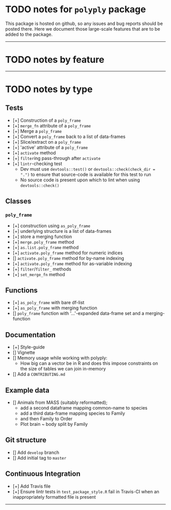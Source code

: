# TODO notes for `polyply` package

This package is hosted on github, so any issues and bug reports should be
posted there. Here we document those large-scale features that are to be added
to the package.

----

# TODO notes by feature

----

# TODO notes by type

## Tests

- [+] Construction of a `poly_frame`
- [+] `merge_fn` attribute of a `poly_frame`
- [+] Merge a `poly_frame`
- [+] Convert a `poly_frame` back to a list of data-frames
- [+] Slice/extract on a `poly_frame`
- [+] 'active' attribute of a `poly_frame`
- [+] `activate` method
- [+] `filter`ing pass-through after `activate`
- [+] `lintr`-checking test
    - Dev must use `devtools::test()` or `devtools::check(check_dir = ".")` to
      ensure that source-code is available for this test to run
    - No source code is present upon which to lint when using
      `devtools::check()`

## Classes

### `poly_frame`

- [+] construction using `as_poly_frame`
- [+] underlying structure is a list of data-frames
- [+] store a merging function
- [+] `merge.poly_frame` method
- [+] `as.list.poly_frame` method
- [+] `activate.poly_frame` method for numeric indices
- [] `activate.poly_frame` method for by-name indexing
- [+] `activate.poly_frame` method for as-variable indexing
- [+] `filter`/`filter_` methods
- [+] `set_merge_fn` method

## Functions

- [+] `as_poly_frame` with bare df-list
- [+] `as_poly_frame` with merging function
- [] `poly_frame` function with '...'-expanded data-frame set and a
  merging-function

## Documentation

- [+] Style-guide
- [] Vignette
- [] Memory usage while working with polyply:
    - How big can a vector be in R and does this impose constraints on the size
      of tables we can join in-memory
- [] Add a `CONTRIBUTING.md`

## Example data

- [] Animals from MASS (suitably reformatted);
    - add a second dataframe mapping common-name to species
    - add a third data-frame mapping species to Family
    - and then Family to Order
    - Plot brain ~ body split by Family

## Git structure

- [] Add `develop` branch
- [] Add initial tag to `master`

## Continuous Integration

- [+] Add Travis file
- [+] Ensure lintr tests in `test_package_style.R` fail in Travis-CI when an
  inappropriately formatted file is present

----
